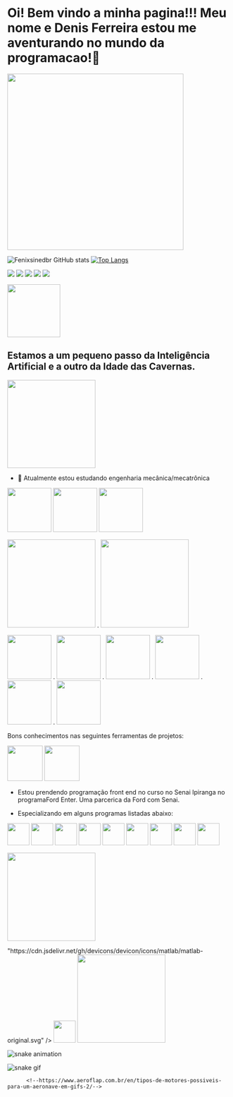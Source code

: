 <h1><strong></strong>Oi! Bem vindo a minha pagina!!!
Meu nome e Denis Ferreira estou me aventurando no mundo da programacao!👋</h1>


<img height="400" src="https://1.bp.blogspot.com/-V_7x-oyjnTE/XuoxodZw7eI/AAAAAAAA21s/lYCrbkhOiKUBvgsvnB_F3XXPEHliAC9OgCLcBGAsYHQ/s1600/Terminator.gif"/> 

![Fenixsinedbr GitHub stats](https://github-readme-stats.vercel.app/api?username=Fenixsinedbr&show_icons=true&theme=dracula)  [![Top Langs](https://github-readme-stats.vercel.app/api/top-langs/?username=Fenixsinedbr&layout=donut&icons=true&theme=dracula)](https://github.com/anuraghazra/github-readme-stats)

<!-- 👯 Posso colaborar com atividades de pesquisas e projetos
- 🤔 Tenho especializações em atividades relacionadas a usinagem e mecânica automotiva e química
- 💬 Ask me about ...
- 📫 dns_br@outlook.com
- 😄 Pronouns: ...
- ⚡ Fun fact: ...
-->

<a href="https://www.linkedin.com/in/denis-ferreira-de-lima-83954950" targuet="_blank"><img src= "https://img.shields.io/badge/LinkedIn-0077B5?style=for-the-badge&logo=linkedin&logoColor=white"  target="_blank"></a>
<a href="https://www.facebook.com/sinedbr/" targuet="_blank"><img src="https://img.shields.io/badge/Facebook-1877F2?style=for-the-badge&logo=facebook&logoColor=white" target="_blank"></a>
<a href="https://www.instagram.com/sinedbr/" targuet="_blank"><img src= "https://img.shields.io/badge/Instagram-E4405F?style=for-the-badge&logo=instagram&logoColor=white"  target="_blank"></a>
<a href="https://www.tiktok.com/@fenixd.f.l" targuet="_blank"><img src= "https://img.shields.io/badge/TikTok-000000?style=for-the-badge&logo=tiktok&logoColor=white"  target="_blank"></a>
<a href="https://api.whatsapp.com/send?phone=05511986490403" targuet="_blank"><img src= "https://img.shields.io/badge/WhatsApp-25D366?style=for-the-badge&logo=whatsapp&logoColor=white"  target="_blank"></a>
<!-- https://www.tiktok.com/@fenixd.f.l
<a href="https://about.me/ " targuet="_blank"><img src= "https://img.shields.io/badge/website-000000?style=for-the-badge&logo=About.me&logoColor=white"  target="_blank"></a>
<a href="  " targuet="_blank"><img src= " "  target="_blank"></a>
<a href="  " targuet="_blank"><img src= " "  target="_blank"></a>-

https://dev.to/envoy_/150-badges-for-github-pnk
https://github.com/anuraghazra/github-readme-stats#themes
https://www.youtube.com/watch?v=TsaLQAetPLU
https://shields.io/badges




**Fenixsinedbr/Fenixsinedbr** is a ✨ _special_ ✨ repository because its `README.md` (this file) appears on your GitHub profile.
-->

 <img height="120" src="https://media.tenor.com/FZ5imdgkuhAAAAAd/%D0%BA%D0%BE%D0%BD%D1%91%D0%BA%D0%B3%D0%BE%D1%80%D0%B1%D1%83%D0%BD%D0%BE%D0%BA-konik-garbusek.gif"/><h2>Estamos a um pequeno passo da Inteligência Artificial e a outro da Idade das Cavernas.</h2>

<img height="200" src="https://i.gifer.com/3jaE.gif"/> 

- 🔭 Atualmente estou estudando engenharia mecânica/mecatrônica
  
<img height="100" src="https://i.pinimg.com/originals/75/1b/72/751b72d5b429b4fc282008b409360111.png"/> <img height="100" src="https://assets.robots.com/general/Recon_Cleaning-3-Robots.gif"/> <img height="100" src="https://www.pngmart.com/files/21/Internet-Of-Things-IOT-Vector-PNG-Picture.png"/>

<img height="200" src="https://media1.giphy.com/media/bipt5QgygusA8/giphy.gif?cid=6c09b952skuqgh4lil2fwu7fspwoziz1i56kh5v0ey78tocc&ep=v1_gifs_search&rid=giphy.gif&ct=g"/>  .  <img height="200" src="https://lh3.ggpht.com/-a1aCWvw81bk/Ul8gQvMVuyI/AAAAAAAAPVQ/mhfGBlub-pY/Motor%252520em%252520Funcionamento%25255B18%25255D.gif?imgmax=800"/>


<img height="100" src="https://i.pinimg.com/originals/e1/91/88/e191887bc754c0833c5b8c0a8d7bd03b.gif"/>  .  <img height="100" src="https://steamuserimages-a.akamaihd.net/ugc/859473551899411058/4564CCD4EBECF2C0CF232E7F7AE01EC2137C0311/?imw=5000&imh=5000&ima=fit&impolicy=Letterbox&imcolor=%23000000&letterbox=false"/>  .  <img height="100" src="https://kaiohdutra.files.wordpress.com/2013/08/turbina-2.gif"/>  .  <img height="100" src="https://j.gifs.com/vp3X6G.gif"/> . <img height="100" src="https://hangarmma.com.br/blog/wp-content/uploads/2019/08/radial.gif"/> . <img height="100" src="https://i.pinimg.com/originals/08/05/e3/0805e36ed5cc742024fe78366a16f100.gif"/>

Bons conhecimentos nas seguintes ferramentas de projetos:

<img height="80" src="https://image.pngaaa.com/347/4290347-middle.png"/> <img height="80" src="https://smartinwi.com/wp-content/uploads/2020/09/autodesk-inventor-logo.png"/>

<!--Cnhecimento nas seguintes linguagens back end:-->

- Estou prendendo programação front end no curso no Senai Ipiranga no programaFord Enter. Uma parcerica  da Ford com Senai.
  
- Especializando em alguns programas listadas abaixo:

<img height="50" src="https://cdn.jsdelivr.net/gh/devicons/devicon/icons/linux/linux-original.svg" />  <img height="50" src="https://cdn.jsdelivr.net/gh/devicons/devicon/icons/github/github-original-wordmark.svg" /> <img height="50" src="https://cdn.jsdelivr.net/gh/devicons/devicon/icons/git/git-original-wordmark.svg" /> 
<img height="50" src="https://cdn.jsdelivr.net/gh/devicons/devicon/icons/html5/html5-original-wordmark.svg" /> 
<img height="50" src="https://cdn.jsdelivr.net/gh/devicons/devicon/icons/css3/css3-original-wordmark.svg" /> <img height="50" src="https://cdn.jsdelivr.net/gh/devicons/devicon/icons/java/java-original-wordmark.svg" />  <img height="50" src="https://cdn.jsdelivr.net/gh/devicons/devicon/icons/javascript/javascript-original.svg" /> <img height="50" src="https://cdn.jsdelivr.net/gh/devicons/devicon/icons/ansible/ansible-original-wordmark.svg" /> 
<img height="50" src="https://cdn.jsdelivr.net/gh/devicons/devicon/icons/canva/canva-original.svg" />
          


<img height="200" src="https://github.com/Fenixsinedbr/Fenixsinedbr/assets/142617009/4e269c90-75ce-49c4-8a73-4abc9405b7a0"/>

  <p><a href="mailto:hege@example.com"><!--hege@example.com--></a></p>
</footer>"https://cdn.jsdelivr.net/gh/devicons/devicon/icons/matlab/matlab-original.svg" /> <img height="50" src="https://cdn.jsdelivr.net/gh/devicons/devicon/icons/python/python-original-wordmark.svg" />

<img height="200" src="https://www.gifs-paradise.com/animations/animated-gifs-eagles-8.gif"/>

![snake animation](http://github.com/Fenixsinedbr/Fenixsinedbr/blob/output/github-contribution-grid-snake.sgv)

![snake gif](https://github.com/Fenixsinedbr/Sneke/output/github-contribution-grid-snake.gif)
          


          
          
          <!--https://www.aeroflap.com.br/en/tipos-de-motores-possiveis-para-um-aeronave-em-gifs-2/-->
          
          
          
          
  
 
          
          


          





